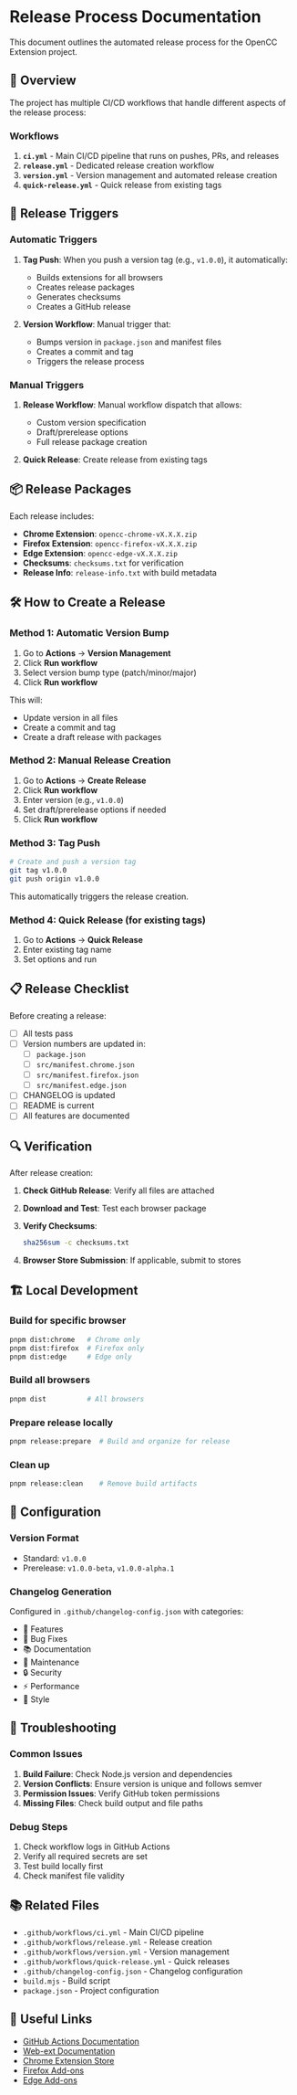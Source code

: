 # Release Process Documentation

This document outlines the automated release process for the OpenCC Extension project.

## 🎯 Overview

The project has multiple CI/CD workflows that handle different aspects of the release process:

### Workflows

1. **`ci.yml`** - Main CI/CD pipeline that runs on pushes, PRs, and releases
2. **`release.yml`** - Dedicated release creation workflow
3. **`version.yml`** - Version management and automated release creation
4. **`quick-release.yml`** - Quick release from existing tags

## 🚀 Release Triggers

### Automatic Triggers

1. **Tag Push**: When you push a version tag (e.g., `v1.0.0`), it automatically:
   - Builds extensions for all browsers
   - Creates release packages
   - Generates checksums
   - Creates a GitHub release

2. **Version Workflow**: Manual trigger that:
   - Bumps version in `package.json` and manifest files
   - Creates a commit and tag
   - Triggers the release process

### Manual Triggers

1. **Release Workflow**: Manual workflow dispatch that allows:
   - Custom version specification
   - Draft/prerelease options
   - Full release package creation

2. **Quick Release**: Create release from existing tags

## 📦 Release Packages

Each release includes:

- **Chrome Extension**: `opencc-chrome-vX.X.X.zip`
- **Firefox Extension**: `opencc-firefox-vX.X.X.zip`
- **Edge Extension**: `opencc-edge-vX.X.X.zip`
- **Checksums**: `checksums.txt` for verification
- **Release Info**: `release-info.txt` with build metadata

## 🛠️ How to Create a Release

### Method 1: Automatic Version Bump

1. Go to **Actions** → **Version Management**
2. Click **Run workflow**
3. Select version bump type (patch/minor/major)
4. Click **Run workflow**

This will:

- Update version in all files
- Create a commit and tag
- Create a draft release with packages

### Method 2: Manual Release Creation

1. Go to **Actions** → **Create Release**
2. Click **Run workflow**
3. Enter version (e.g., `v1.0.0`)
4. Set draft/prerelease options if needed
5. Click **Run workflow**

### Method 3: Tag Push

```bash
# Create and push a version tag
git tag v1.0.0
git push origin v1.0.0
```

This automatically triggers the release creation.

### Method 4: Quick Release (for existing tags)

1. Go to **Actions** → **Quick Release**
2. Enter existing tag name
3. Set options and run

## 📋 Release Checklist

Before creating a release:

- [ ] All tests pass
- [ ] Version numbers are updated in:
  - [ ] `package.json`
  - [ ] `src/manifest.chrome.json`
  - [ ] `src/manifest.firefox.json`
  - [ ] `src/manifest.edge.json`
- [ ] CHANGELOG is updated
- [ ] README is current
- [ ] All features are documented

## 🔍 Verification

After release creation:

1. **Check GitHub Release**: Verify all files are attached
2. **Download and Test**: Test each browser package
3. **Verify Checksums**:

   ```bash
   sha256sum -c checksums.txt
   ```

4. **Browser Store Submission**: If applicable, submit to stores

## 🏗️ Local Development

### Build for specific browser

```bash
pnpm dist:chrome   # Chrome only
pnpm dist:firefox  # Firefox only
pnpm dist:edge     # Edge only
```

### Build all browsers

```bash
pnpm dist          # All browsers
```

### Prepare release locally

```bash
pnpm release:prepare  # Build and organize for release
```

### Clean up

```bash
pnpm release:clean    # Remove build artifacts
```

## 🔧 Configuration

### Version Format

- Standard: `v1.0.0`
- Prerelease: `v1.0.0-beta`, `v1.0.0-alpha.1`

### Changelog Generation

Configured in `.github/changelog-config.json` with categories:

- 🚀 Features
- 🐛 Bug Fixes
- 📚 Documentation
- 🔧 Maintenance
- 🔒 Security
- ⚡ Performance
- 🎨 Style

## 🚨 Troubleshooting

### Common Issues

1. **Build Failure**: Check Node.js version and dependencies
2. **Version Conflicts**: Ensure version is unique and follows semver
3. **Permission Issues**: Verify GitHub token permissions
4. **Missing Files**: Check build output and file paths

### Debug Steps

1. Check workflow logs in GitHub Actions
2. Verify all required secrets are set
3. Test build locally first
4. Check manifest file validity

## 📚 Related Files

- `.github/workflows/ci.yml` - Main CI/CD pipeline
- `.github/workflows/release.yml` - Release creation
- `.github/workflows/version.yml` - Version management
- `.github/workflows/quick-release.yml` - Quick releases
- `.github/changelog-config.json` - Changelog configuration
- `build.mjs` - Build script
- `package.json` - Project configuration

## 🔗 Useful Links

- [GitHub Actions Documentation](https://docs.github.com/en/actions)
- [Web-ext Documentation](https://extensionworkshop.com/documentation/develop/web-ext-command-reference/)
- [Chrome Extension Store](https://chrome.google.com/webstore/developer/dashboard)
- [Firefox Add-ons](https://addons.mozilla.org/developers/)
- [Edge Add-ons](https://partner.microsoft.com/dashboard/microsoftedge)
